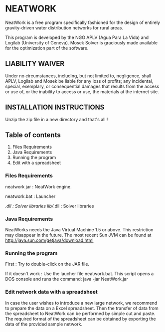 # NEATWORK

NeatWork is a free program specifically fashioned for the design of
entirely gravity-driven water distribution networks for rural areas.

This program is developed by the NGO APLV (Agua Para La Vida) and
Logilab (University of Geneva). Mosek Solver is graciously made
available for the optimization part of the software.

## LIABILITY WAIVER

Under no circumstances, including, but not limited to, negligence, 
shall APLV, Logilab and Mosek be liable for any loss of profits; any 
incidental, special, exemplary, or consequential damages that results
from the access or use of, or the inability to access or use, the
materials at the internet site.


## INSTALLATION INSTRUCTIONS

Unzip the zip file in a new directory and that's all !


## Table of contents

1. Files Requirements
2. Java Requirements 
3. Running the program 
4. Edit with a spreadsheet

### Files Requirements

neatwork.jar : NeatWork engine.

neatwork.bat : Launcher

*.dll	: Solver libraries
lib/*.dll      : Solver libraries

### Java Requirements

NeatWorks needs the Java Virtual Machine 1.5 or above.
This restriction may disappear in the future.
The most recent Sun JVM can be found at
http://java.sun.com/getjava/download.html


### Running the program

First : Try to double-click on the JAR file.

If it doesn't work : Use the laucher file neatwork.bat. This script
opens a DOS console and runs the command: java -jar NeatWork.jar


### Edit network data with a spreadsheet

In case the user wishes to introduce a new large network, we recommend  
to prepare the data on a Excel spreadsheet. Then the transfer of data from
the spreadsheet to NeatWork can be performed by simple cut and paste.
The required format of the spreadsheet can be obtained by exporting
the data of the provided sample network. 